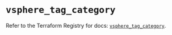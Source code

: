 # `vsphere_tag_category`

Refer to the Terraform Registry for docs: [`vsphere_tag_category`](https://registry.terraform.io/providers/hashicorp/vsphere/2.9.2/docs/resources/tag_category).
